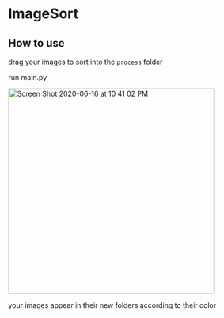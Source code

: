 # ImageSort
 
## How to use

drag your images to sort into the `process` folder

run main.py

<img width="416" alt="Screen Shot 2020-06-16 at 10 41 02 PM" src="https://user-images.githubusercontent.com/28206070/84852444-7c5bf780-b022-11ea-801e-b27f168a6947.png">

your images appear in their new folders according to their color
